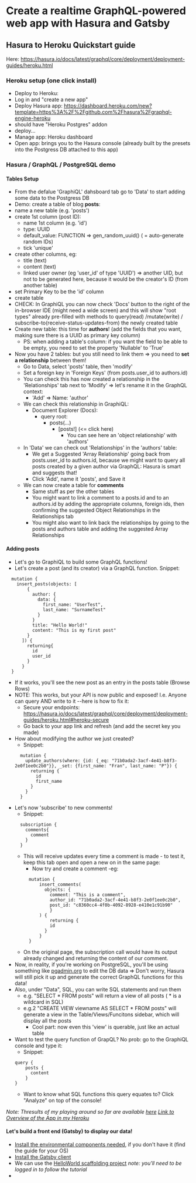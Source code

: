 # Create a realtime GraphQL-powered web app with Hasura and Gatsby #

##  Hasura to Heroku Quickstart guide ##
 Here: https://hasura.io/docs/latest/graphql/core/deployment/deployment-guides/heroku.html

### Heroku setup (one click install) ###

 * Deploy to Heroku:
  * Log in and "create a new app"
  * Deploy Hasura app: https://dashboard.heroku.com/new?template=https%3A%2F%2Fgithub.com%2Fhasura%2Fgraphql-engine-heroku
  * should have "Heroku Postgres" addon
  * deploy...
* Manage app: Heroku dashboard
* Open app: brings you to the Hasura console (already built by the presets into the Postgress DB attached to this app)

### Hasura / GraphQL / PostgreSQL demo ###

#### Tables Setup ####
 * From the defalue 'GraphiQL' dahsboard tab go to 'Data' to start adding some data to the Postgress DB
 * Demo: create a table of blog **posts**:
  * name a new table (e.g. 'posts')
  * create 1st column (post ID):
    * name 1st column (e.g. 'id')
    * type: UUID
    * default_value: FUNCTION => gen_random_uuid() ( = auto-generate random IDs)
    * tick 'unique'
  * create other columns, eg:
    * title (text)
    * content (text)
    * linked user owner (eg 'user_id' of type 'UUID') => another UID, but not to be generated here, because it would be the creator's ID (from another table)
  * set Primary Key to be the 'id' column
  * create table
* CHECK: In GraphiQL you can now check 'Docs' button to the right of the in-browser IDE (might need a wide screen) and this will show "root types" already pre-filled with methods to query(read) /mutate(write) / subscribe-to(receive-status-updates-from) the newly created table
* Create new table: this time for **authors**! (add the fields that you want, making sure there is a UUID as primary key column)
  * PS: when adding a table's column: if you want the field to be able to be empty, you need to set the property 'Nullable' to 'True'
* Now you have 2 tables: but you still need to link them => you need to **set a relationship** between them!
  * Go to Data, select 'posts' table, then 'modify'
  * Set a foreign key in 'Foreign Keys' (from posts.user_id to authors.id)
  * You can check this has now created a relationship in the 'Relationships' tab next to 'Modify' => let's rename it in the GraphQL context:
    * 'Add' => Name: 'author'
  * We can check this relationship in GraphiQL:
    * Document Explorer (Docs):
      * query root:
        * posts(...)
          * [posts!] (<= click here)
            * You can see here an 'object relationship' with 'authors'
  * In 'Data' we can check out 'Relationships' in the 'authors' table:
    * We get a Suggested 'Array Relationship' going back from posts.user_id to authors.id, because we might want to query all posts created by a given author via GraphQL: Hasura is smart and suggests that!
    * Click 'Add', name it 'posts', and Save it
  * We can now create a table for **comments**
    * Same stuff as per the other tables
    * You might want to link a comment to a posts.id and to an authors.id by adding the appropriate columns, foreign ids, then confirming the suggested Object Relationships in the Relationships tab
    * You might also want to link back the relationships by going to the posts and authors table and adding the suggested Array Relationships

#### Adding posts ####

 * Let's go to GraphiQL to build some GraphQL functions!
  * Let's create a post (and its creator) via a GraphQL function. Snippet:
  ```
    mutation {
      insert_posts(objects: [
          {
            author: {
              data: {
                first_name: "UserTest",
                last_name: "SurnameTest"
              }
            }
            title: "Hello World!"
            content: "This is my first post"
          }
        ]) {
          returning{
            id
            user_id
          }
        }
    }
  ```
  * If it works, you'll see the new post as an entry in the posts table (Browse Rows)
  * NOTE: This works, but your API is now public and exposed! I.e. Anyone can query AND write to it --here is how to fix it:
    * Secure your endpoints: https://hasura.io/docs/latest/graphql/core/deployment/deployment-guides/heroku.html#heroku-secure
    * Go back to your app link and refresh (and add the secret key you made)
  * How about modifying the author we just created?
    * Snippet:
    ```
      mutation {
        update_authors(where: {id: {_eq: "71b0ada2-3acf-4e41-b8f3-2e0f1ee0c2b0"}}, _set: {first_name: "Fran", last_name: "P"}) {
          returning {
            id
            first_name
          }
        }
      }
    ```
  * Let's now 'subscribe' to new comments!
    * Snippet:
    ```
      subscription {
        comments{
          comment
        }
      }
    ```
    * This will receive updates every time a comment is made - to test it, keep this tab open and open a new on in the same page:
      * Now try and create a comment -eg:
      ```
        mutation {
            insert_comments(
              objects: {
              	comment: "This is a comment",
              	author_id: "71b0ada2-3acf-4e41-b8f3-2e0f1ee0c2b0",
              	post_id: "c8360cc4-4f0b-4092-8928-e410e1c91b90"
            	}
            ) {
            	returning {
                id
              }
            }
        }
      ```
    * On the original page, the subscription call would have its output already changed and returning the  content of our comment.
  * Now, in reality, if you're working on PostgreSQL, you'll be using something like [pgadmin.org](https://www.pgadmin.org/) to edit the DB data => Don't worry, Hasura will still pick it up and generate the correct GraphQL functions for this data!
  * Also, under "Data", SQL, you can write SQL statements and run them
    * e.g. "SELECT * FROM posts" will return a view of all posts ( * is a wildcard in SQL)
    * e.g.2 "CREATE VIEW viewname AS SELECT * FROM posts" will generate a view in the Table/Views/Funcitons sidebar, which will display all the posts
      * Cool part: now even this 'view' is querable, just like an actual table
* Want to test the query function of GrapQL? No prob: go to the GraphiQL console and type it:
  * Snippet:
  ```
  query {
      posts {
        content
      }
  }
  ```
  * Want to know what SQL functions this query equates to? Click "Analyze" on top of the console!

*Note: Thresults of my playing around so far are available [here](https://hasura-gatsby.herokuapp.com/console/api-explorer)*
*[Link to Overview of the App in my Heroku](https://dashboard.heroku.com/apps/hasura-gatsby)*


#### Let's build a front end (Gatsby) to display our data! ####

* [Install the environmental components needed](https://www.gatsbyjs.com/docs/how-to/local-development/), if you don't have it (find the guide for your OS)
* [Install the Gatsby client](https://www.gatsbyjs.com/docs/reference/gatsby-cli)
* We can use the [HelloWorld scaffolding project](https://gatsbyguides.com/tutorial/hello-world) *note: you'll need to be logged in to follow the tutorial*
*
